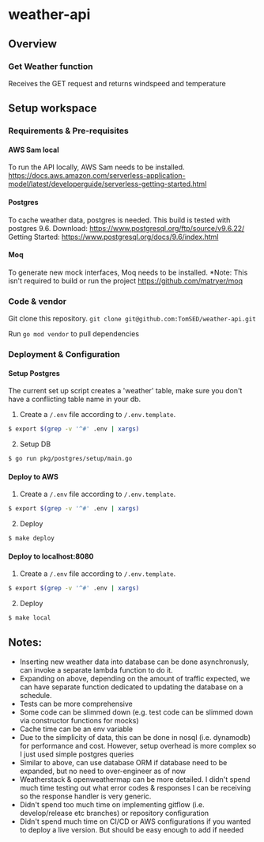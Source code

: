 # weather-api

## Overview
### Get Weather function
Receives the GET request and returns windspeed and temperature

## Setup workspace
### Requirements & Pre-requisites
#### AWS Sam local
To run the API locally, AWS Sam needs to be installed.
https://docs.aws.amazon.com/serverless-application-model/latest/developerguide/serverless-getting-started.html

#### Postgres
To cache weather data, postgres is needed. This build is tested with postgres 9.6.
Download: https://www.postgresql.org/ftp/source/v9.6.22/
Getting Started: https://www.postgresql.org/docs/9.6/index.html

#### Moq
To generate new mock interfaces, Moq needs to be installed. 
*Note: This isn't required to build or run the project
https://github.com/matryer/moq

### Code & vendor
Git clone this repository.
`git clone git@github.com:TomSED/weather-api.git`

Run `go mod vendor` to pull dependencies

### Deployment & Configuration
#### Setup Postgres
The current set up script creates a 'weather' table, make sure you don't have a conflicting table name in your db.
1. Create a `/.env` file according to `/.env.template`.
```bash
$ export $(grep -v '^#' .env | xargs)
```

2. Setup DB
```bash
$ go run pkg/postgres/setup/main.go
```

#### Deploy to AWS
1. Create a `/.env` file according to `/.env.template`.
```bash
$ export $(grep -v '^#' .env | xargs)
```

2. Deploy
```bash
$ make deploy
```

#### Deploy to localhost:8080
1. Create a `/.env` file according to `/.env.template`.
```bash
$ export $(grep -v '^#' .env | xargs)
```

2. Deploy
```bash
$ make local
```

## Notes:
- Inserting new weather data into database can be done asynchronusly, can invoke a separate lambda function to do it.
- Expanding on above, depending on the amount of traffic expected, we can have separate function dedicated to updating the database on a schedule.
- Tests can be more comprehensive
- Some code can be slimmed down (e.g. test code can be slimmed down via constructor functions for mocks)
- Cache time can be an env variable
- Due to the simplicity of data, this can be done in nosql (i.e. dynamodb) for performance and cost. However, setup overhead is more complex so I just used simple postgres queries
- Similar to above, can use database ORM if database need to be expanded, but no need to over-engineer as of now
- Weatherstack & openweathermap can be more detailed. I didn't spend much time testing out what error codes & responses I can be receiving so the response handler is very generic.
- Didn't spend too much time on implementing gitflow (i.e. develop/release etc branches) or repository configuration
- Didn't spend much time on CI/CD or AWS configurations if you wanted to deploy a live version. But should be easy enough to add if needed